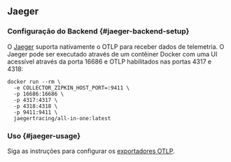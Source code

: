 ## Jaeger

### Configuração do Backend {#jaeger-backend-setup}

O [Jaeger](https://www.jaegertracing.io/) suporta nativamente o OTLP para receber dados de telemetria. O Jaeger pode ser executado através de um contêiner Docker com uma UI acessível através da porta 16686 e OTLP habilitados nas portas 4317 e 4318:

```shell
docker run --rm \
  -e COLLECTOR_ZIPKIN_HOST_PORT=:9411 \
  -p 16686:16686 \
  -p 4317:4317 \
  -p 4318:4318 \
  -p 9411:9411 \
  jaegertracing/all-in-one:latest
```

### Uso {#jaeger-usage}

Siga as instruções para configurar os [exportadores OTLP](#otlp-dependencies).
